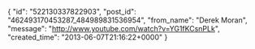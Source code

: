  {
   "id": "522130337822903",
   "post_id": "462493170453287_484989831536954",
   "from_name": "Derek Moran",
   "message": "http://www.youtube.com/watch?v=YG1fKCsnPLk",
   "created_time": "2013-06-07T21:16:22+0000"
 }

